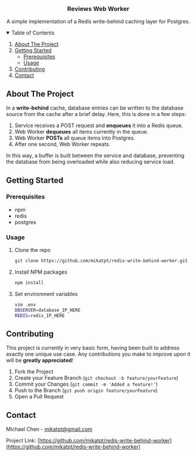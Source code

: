 <p align="center">
  <h3 align="center">Reviews Web Worker</h3>
  <p align="center">
    A simple implementation of a Redis write-behind caching layer for Postgres.
  </p>
</p>



<!-- TABLE OF CONTENTS -->
<details open="open">
  <summary>Table of Contents</summary>
  <ol>
    <li>
      <a href="#about-the-project">About The Project</a>
    </li>
    <li>
      <a href="#getting-started">Getting Started</a>
      <ul>
        <li><a href="#prerequisites">Prerequisites</a></li>
        <li><a href="#Usage">Usage</a></li>
      </ul>
    </li>
    <li><a href="#contributing">Contributing</a></li>
    <li><a href="#contact">Contact</a></li>
  </ol>
</details>



<!-- ABOUT THE PROJECT -->
## About The Project

In a **write-behind** cache, database entries can be written to the database source from the cache after a brief delay. Here, this is done in a few steps:

1. Service receives a POST request and **enqueues** it into a Redis queue.
2. Web Worker **dequeues** all items currently in the queue.
3. Web Worker **POSTs** all queue items into Postgres.
4. After one second, Web Worker repeats.

In this way, a buffer is built between the service and database, preventing the database from being overloaded while also reducing service load.

<!-- GETTING STARTED -->
## Getting Started

### Prerequisites

* npm
* redis
* postgres

### Usage

1. Clone the repo
   ```sh
   git clone https://github.com/mikatpt/redis-write-behind-worker.git
   ```
2. Install NPM packages
   ```sh
   npm install
   ```
3. Set environment variables
   ```sh
   vim .env
   DBSERVER=database_IP_HERE
   REDIS=redis_IP_HERE
   ```

<!-- CONTRIBUTING -->
## Contributing

This project is currently in very basic form, having been built to address exactly one unique use case.
Any contributions you make to improve upon it will be **greatly appreciated**!

1. Fork the Project
2. Create your Feature Branch (`git checkout -b feature/yourFeature`)
3. Commit your Changes (`git commit -m 'Added a feature!'`)
4. Push to the Branch (`git push origin feature/yourFeature`)
5. Open a Pull Request

<!-- CONTACT -->
## Contact

Michael Chen - mikatpt@gmail.com

Project Link: [https://github.com/mikatpt/redis-write-behind-worker](https://github.com/mikatpt/redis-write-behind-worker)
